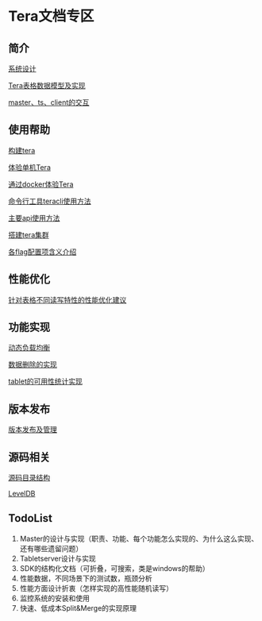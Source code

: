 # Tera文档专区

## 简介

[系统设计](doc/tera_design.md)

[Tera表格数据模型及实现](doc/data_model.md)

[master、ts、client的交互](doc/master-ts-client-interactive.md)

## 使用帮助

[构建tera](BUILD)

[体验单机Tera](doc/onebox.md)

[通过docker体验Tera](example/docker)

[命令行工具teracli使用方法](doc/teracli.md)

[主要api使用方法](doc/sdk_dev_guide.md)

[搭建tera集群](doc/cluster_setup.md)

[各flag配置项含义介绍](doc/tera_flag.md)

## 性能优化

[针对表格不同读写特性的性能优化建议](doc/perf_opz.md)

## 功能实现

[动态负载均衡](doc/load-balance.md)

[数据删除的实现](doc/data-deletion-in-tera.md)

[tablet的可用性统计实现](doc/tablet-availability.md)

## 版本发布

[版本发布及管理](doc/release_management.md)

## 源码相关

[源码目录结构](src/README.md)

[LevelDB](src/leveldb/README.md)

## TodoList
1. Master的设计与实现（职责、功能、每个功能怎么实现的、为什么这么实现、还有哪些遗留问题）
1. Tabletserver设计与实现
1. SDK的结构化文档（可折叠，可搜索，类是windows的帮助）
1. 性能数据，不同场景下的测试数，瓶颈分析
1. 性能方面设计折衷（怎样实现的高性能随机读写）
1. 监控系统的安装和使用
1. 快速、低成本Split&Merge的实现原理
